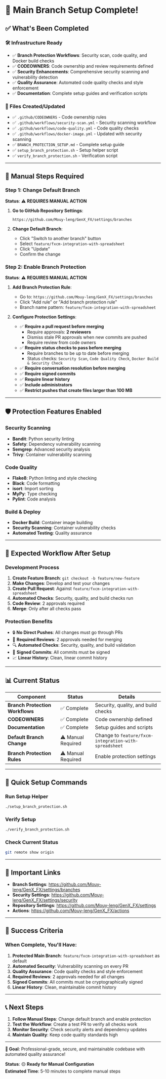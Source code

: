 # 🎉 Main Branch Setup Complete!

## ✅ **What's Been Completed**

### **🛠️ Infrastructure Ready**
- ✅ **Branch Protection Workflows**: Security scan, code quality, and Docker build checks
- ✅ **CODEOWNERS**: Code ownership and review requirements defined
- ✅ **Security Enhancements**: Comprehensive security scanning and vulnerability detection
- ✅ **Quality Assurance**: Automated code quality checks and style enforcement
- ✅ **Documentation**: Complete setup guides and verification scripts

### **📁 Files Created/Updated**
- ✅ `.github/CODEOWNERS` - Code ownership rules
- ✅ `.github/workflows/security-scan.yml` - Security scanning workflow
- ✅ `.github/workflows/code-quality.yml` - Code quality checks
- ✅ `.github/workflows/docker-image.yml` - Updated with security scanning
- ✅ `BRANCH_PROTECTION_SETUP.md` - Complete setup guide
- ✅ `setup_branch_protection.sh` - Setup helper script
- ✅ `verify_branch_protection.sh` - Verification script

---

## 🔄 **Manual Steps Required**

### **Step 1: Change Default Branch**
**Status**: ⚠️ **REQUIRES MANUAL ACTION**

1. **Go to GitHub Repository Settings**:
   ```
   https://github.com/Mouy-leng/GenX_FX/settings/branches
   ```

2. **Change Default Branch**:
   - Click "Switch to another branch" button
   - Select `feature/fxcm-integration-with-spreadsheet`
   - Click "Update"
   - Confirm the change

### **Step 2: Enable Branch Protection**
**Status**: ⚠️ **REQUIRES MANUAL ACTION**

1. **Add Branch Protection Rule**:
   - Go to: `https://github.com/Mouy-leng/GenX_FX/settings/branches`
   - Click "Add rule" or "Add branch protection rule"
   - Branch name pattern: `feature/fxcm-integration-with-spreadsheet`

2. **Configure Protection Settings**:
   - ✅ **Require a pull request before merging**
     - Require approvals: **2 reviewers**
     - Dismiss stale PR approvals when new commits are pushed
     - Require review from code owners
   - ✅ **Require status checks to pass before merging**
     - Require branches to be up to date before merging
     - Status checks: `Security Scan`, `Code Quality Check`, `Docker Build & Security Check`
   - ✅ **Require conversation resolution before merging**
   - ✅ **Require signed commits**
   - ✅ **Require linear history**
   - ✅ **Include administrators**
   - ✅ **Restrict pushes that create files larger than 100 MB**

---

## 🛡️ **Protection Features Enabled**

### **Security Scanning**
- **Bandit**: Python security linting
- **Safety**: Dependency vulnerability scanning
- **Semgrep**: Advanced security analysis
- **Trivy**: Container vulnerability scanning

### **Code Quality**
- **Flake8**: Python linting and style checking
- **Black**: Code formatting
- **isort**: Import sorting
- **MyPy**: Type checking
- **Pylint**: Code analysis

### **Build & Deploy**
- **Docker Build**: Container image building
- **Security Scanning**: Container vulnerability checks
- **Automated Testing**: Quality assurance

---

## 🎯 **Expected Workflow After Setup**

### **Development Process**
1. **Create Feature Branch**: `git checkout -b feature/new-feature`
2. **Make Changes**: Develop and test your changes
3. **Create Pull Request**: Against `feature/fxcm-integration-with-spreadsheet`
4. **Automated Checks**: Security, quality, and build checks run
5. **Code Review**: 2 approvals required
6. **Merge**: Only after all checks pass

### **Protection Benefits**
- 🔒 **No Direct Pushes**: All changes must go through PRs
- 👥 **Required Reviews**: 2 approvals needed for merging
- 🔍 **Automated Checks**: Security, quality, and build validation
- 📝 **Signed Commits**: All commits must be signed
- 📈 **Linear History**: Clean, linear commit history

---

## 📊 **Current Status**

| Component | Status | Details |
|-----------|--------|---------|
| **Branch Protection Workflows** | ✅ Complete | Security, quality, and build checks |
| **CODEOWNERS** | ✅ Complete | Code ownership defined |
| **Documentation** | ✅ Complete | Setup guides and scripts |
| **Default Branch Change** | ⚠️ Manual Required | Change to `feature/fxcm-integration-with-spreadsheet` |
| **Branch Protection Rules** | ⚠️ Manual Required | Enable protection settings |

---

## 🚀 **Quick Setup Commands**

### **Run Setup Helper**
```bash
./setup_branch_protection.sh
```

### **Verify Setup**
```bash
./verify_branch_protection.sh
```

### **Check Current Status**
```bash
git remote show origin
```

---

## 🔗 **Important Links**

- **Branch Settings**: https://github.com/Mouy-leng/GenX_FX/settings/branches
- **Security Settings**: https://github.com/Mouy-leng/GenX_FX/settings/security
- **Repository Settings**: https://github.com/Mouy-leng/GenX_FX/settings
- **Actions**: https://github.com/Mouy-leng/GenX_FX/actions

---

## 🎉 **Success Criteria**

### **When Complete, You'll Have**:
1. **Protected Main Branch**: `feature/fxcm-integration-with-spreadsheet` as default
2. **Automated Security**: Vulnerability scanning on every PR
3. **Quality Assurance**: Code quality checks and style enforcement
4. **Required Reviews**: 2 approvals needed for all changes
5. **Signed Commits**: All commits must be cryptographically signed
6. **Linear History**: Clean, maintainable commit history

---

## 📞 **Next Steps**

1. **Follow Manual Steps**: Change default branch and enable protection
2. **Test the Workflow**: Create a test PR to verify all checks work
3. **Monitor Security**: Check security alerts and dependency updates
4. **Maintain Quality**: Keep code quality standards high

---

**🎯 Goal**: Professional-grade, secure, and maintainable codebase with automated quality assurance!

**Status**: 🟡 **Ready for Manual Configuration**  
**Estimated Time**: 5-10 minutes to complete manual steps